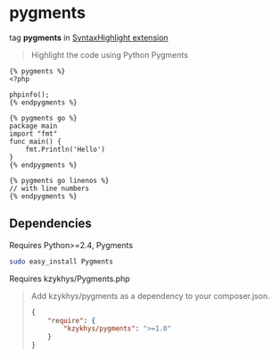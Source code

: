 pygments
========

tag **pygments** in [SyntaxHighlight extension](../SyntaxHighlight.md)

> Highlight the code using Python Pygments

``` jinja
{% pygments %}
<?php

phpinfo();
{% endpygments %}
```

``` jinja
{% pygments go %}
package main
import "fmt"
func main() {
    fmt.Println('Hello')
}
{% endpygments %}
```

``` jinja
{% pygments go linenos %}
// with line numbers
{% endpygments %}
```

Dependencies
------------

Requires Python>=2.4, Pygments

``` sh
sudo easy_install Pygments
```

Requires kzykhys/Pygments.php

> Add kzykhys/pygments as a dependency to your composer.json.
>
> ``` json
> {
>     "require": {
>         "kzykhys/pygments": ">=1.0"
>     }
> }
> ```
